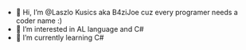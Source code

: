 - 👋 Hi, I’m @Laszlo Kusics aka B4ziJoe cuz every programer needs a coder name :)
- 👀 I’m interested in AL language and C#
- 🌱 I’m currently learning C#

<!---
LaszloKusics/LaszloKusics is a ✨ special ✨ repository because its `README.md` (this file) appears on your GitHub profile.
You can click the Preview link to take a look at your changes.
--->
